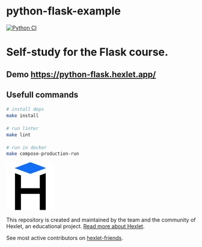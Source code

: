 # python-flask-example

[![Python CI](https://github.com/hexlet-components/python-flask-example/actions/workflows/python-ci.yml/badge.svg)](https://github.com/hexlet-components/python-flask-example/actions/workflows/python-ci.yml)

# Self-study for the Flask course.

Demo https://python-flask.hexlet.app/
----

## Usefull commands

```bash
# install deps
make install

# run linter
make lint

# run in docker
make compose-production-run
```


[![Hexlet Ltd. logo](https://raw.githubusercontent.com/Hexlet/assets/master/images/hexlet_logo128.png)](https://hexlet.io/?utm_source=github&utm_medium=link&utm_campaign=hexlet-python-django)

This repository is created and maintained by the team and the community of Hexlet, an educational project. [Read more about Hexlet](https://hexlet.io/?utm_source=github&utm_medium=link&utm_campaign=hexlet-python-django).

See most active contributors on [hexlet-friends](https://friends.hexlet.io/).
